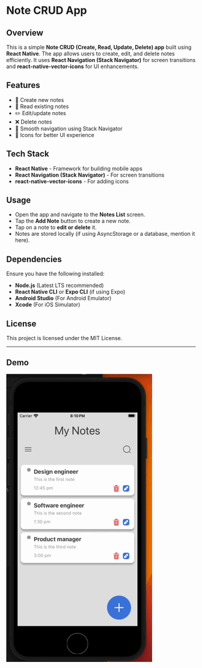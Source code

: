 # Note CRUD App

## Overview
This is a simple **Note CRUD (Create, Read, Update, Delete) app** built using **React Native**. The app allows users to create, edit, and delete notes efficiently. It uses **React Navigation (Stack Navigator)** for screen transitions and **react-native-vector-icons** for UI enhancements.

## Features
- 📝 Create new notes
- 📖 Read existing notes
- ✏️ Edit/update notes
- ❌ Delete notes
- 🔄 Smooth navigation using Stack Navigator
- 🎨 Icons for better UI experience

## Tech Stack
- **React Native** - Framework for building mobile apps
- **React Navigation (Stack Navigator)** - For screen transitions
- **react-native-vector-icons** - For adding icons

## Usage
- Open the app and navigate to the **Notes List** screen.
- Tap the **Add Note** button to create a new note.
- Tap on a note to **edit or delete** it.
- Notes are stored locally (if using AsyncStorage or a database, mention it here).

## Dependencies
Ensure you have the following installed:
- **Node.js** (Latest LTS recommended)
- **React Native CLI** or **Expo CLI** (if using Expo)
- **Android Studio** (For Android Emulator)
- **Xcode** (For iOS Simulator)

## License
This project is licensed under the MIT License.

---


## Demo
![](Gif.gif)

